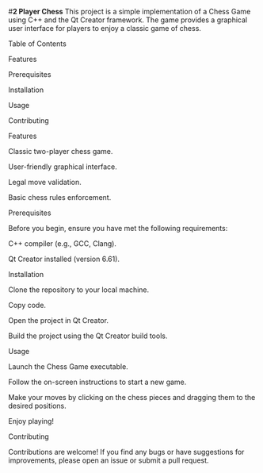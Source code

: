 #**2 Player Chess**
This project is a simple implementation of a Chess Game using C++ and the Qt Creator framework. The game provides a graphical user interface for players to enjoy a classic game of chess.

Table of Contents

Features

Prerequisites

Installation

Usage

Contributing


Features

Classic two-player chess game.

User-friendly graphical interface.

Legal move validation.

Basic chess rules enforcement.

Prerequisites

Before you begin, ensure you have met the following requirements:

C++ compiler (e.g., GCC, Clang).

Qt Creator installed (version 6.61).

Installation

Clone the repository to your local machine.

Copy code.

Open the project in Qt Creator.

Build the project using the Qt Creator build tools.

Usage

Launch the Chess Game executable.

Follow the on-screen instructions to start a new game.

Make your moves by clicking on the chess pieces and dragging them to the desired positions.

Enjoy playing!

Contributing

Contributions are welcome! If you find any bugs or have suggestions for improvements, please open an issue or submit a pull request.

